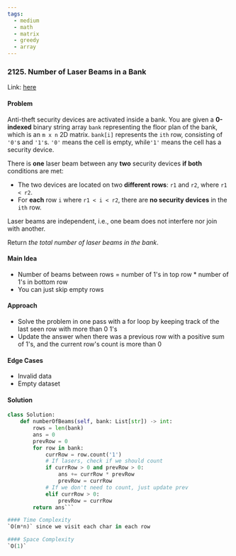 ```yaml
---
tags:
  - medium
  - math
  - matrix
  - greedy
  - array
---
```

### 2125. Number of Laser Beams in a Bank

Link: [here](https://leetcode.com/problems/number-of-laser-beams-in-a-bank/description/)

#### Problem
Anti-theft security devices are activated inside a bank. You are given a **0-indexed** binary string array `bank` representing the floor plan of the bank, which is an `m x n` 2D matrix. `bank[i]` represents the `ith` row, consisting of `'0'`s and `'1'`s. `'0'` means the cell is empty, while`'1'` means the cell has a security device.

There is **one** laser beam between any **two** security devices **if both** conditions are met:

- The two devices are located on two **different rows**: `r1` and `r2`, where `r1 < r2`.
- For **each** row `i` where `r1 < i < r2`, there are **no security devices** in the `ith` row.

Laser beams are independent, i.e., one beam does not interfere nor join with another.

Return _the total number of laser beams in the bank_.

#### Main Idea
- Number of beams between rows = number of 1's in top row * number of 1's in bottom row
- You can just skip empty rows

#### Approach
- Solve the problem in one pass with a for loop by keeping track of the last seen row with more than 0 1's
- Update the answer when there was a previous row with a positive sum of 1's, and the current row's count is more than 0

#### Edge Cases
- Invalid data
- Empty dataset

#### Solution
```python 
class Solution:
    def numberOfBeams(self, bank: List[str]) -> int:
        rows = len(bank)
        ans = 0
        prevRow = 0
        for row in bank:
            currRow = row.count('1')
            # If lasers, check if we should count
            if currRow > 0 and prevRow > 0:
                ans += currRow * prevRow
                prevRow = currRow
            # If we don't need to count, just update prev
            elif currRow > 0:
                prevRow = currRow
        return ans```

#### Time Complexity
`O(m*n)` since we visit each char in each row

#### Space Complexity
`O(1)`

